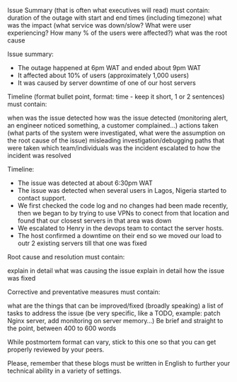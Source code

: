 Issue Summary (that is often what executives will read) must contain:
duration of the outage with start and end times (including timezone)
what was the impact (what service was down/slow? What were user experiencing? How many % of the users were affected?)
what was the root cause


Issue summary:
- The outage happened at 6pm WAT and ended about 9pm WAT
- It affected about 10% of users (approximately 1,000 users)
- It was caused by server downtime of one of our host servers


Timeline (format bullet point, format: time - keep it short, 1 or 2 sentences) must contain:

when was the issue detected
how was the issue detected (monitoring alert, an engineer noticed something, a customer complained…)
actions taken (what parts of the system were investigated, what were the assumption on the root cause of the issue)
misleading investigation/debugging paths that were taken
which team/individuals was the incident escalated to
how the incident was resolved


Timeline:
- The issue was detected at about 6:30pm WAT
- The issue was detected when several users in Lagos, Nigeria started to contact support.
- We first checked the code log and no changes had been made recently, then we began to by trying to use VPNs to conect from that location and found that our closest servers in that area was down
- We escalated to Henry in the devops team to contact the server hosts.
- The host confirmed a downtime on their end so we moved our load to outr 2 existing servers till that one was fixed


Root cause and resolution must contain:

explain in detail what was causing the issue
explain in detail how the issue was fixed



Corrective and preventative measures must contain:

what are the things that can be improved/fixed (broadly speaking)
a list of tasks to address the issue (be very specific, like a TODO, example: patch Nginx server, add monitoring on server memory…)
Be brief and straight to the point, between 400 to 600 words

While postmortem format can vary, stick to this one so that you can get properly reviewed by your peers.

Please, remember that these blogs must be written in English to further your technical ability in a variety of settings.